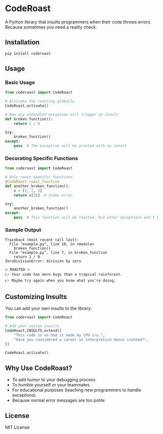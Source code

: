 # CodeRoast

A Python library that insults programmers when their code throws errors. Because sometimes you need a reality check.

## Installation

```bash
pip install coderoast
```

## Usage

### Basic Usage

```python
from coderoast import CodeRoast

# Activate the roasting globally
CodeRoast.activate()

# Now any unhandled exception will trigger an insult
def broken_function():
    return 1 / 0

try:
    broken_function()
except:
    pass  # The exception will be printed with an insult
```

### Decorating Specific Functions

```python
from coderoast import CodeRoast

# Only roast specific functions
@CodeRoast.roast_function
def another_broken_function():
    x = [1, 2, 3]
    return x[10]  # Index error

try:
    another_broken_function()
except:
    pass  # This function will be roasted, but other exceptions won't be
```

### Sample Output

```
Traceback (most recent call last):
  File "example.py", line 10, in <module>
    broken_function()
  File "example.py", line 7, in broken_function
    return 1 / 0
ZeroDivisionError: division by zero

🔥 ROASTED 🔥
👉 Your code has more bugs than a tropical rainforest.
👉 Maybe try again when you know what you're doing.
```

## Customizing Insults

You can add your own insults to the library:

```python
from coderoast import CodeRoast

# Add your custom insults
CodeRoast.INSULTS.extend([
    "This code is so bad it made my CPU cry.",
    "Have you considered a career in interpretive dance instead?",
])

CodeRoast.activate()
```

## Why Use CodeRoast?

- To add humor to your debugging process
- To humble yourself or your teammates
- For educational purposes (teaching new programmers to handle exceptions)
- Because normal error messages are too polite

## License

MIT License